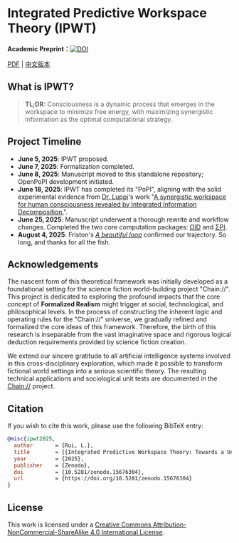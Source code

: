 # Integrated Predictive Workspace Theory (IPWT)

**Academic Preprint：**[![DOI](https://zenodo.org/badge/DOI/10.5281/zenodo.15676304.svg)](https://doi.org/10.5281/zenodo.15676304)

[PDF](./src-typ/manuscript_en.pdf) | [中文版本](./src-typ/manuscript_cn.pdf)

## What is IPWT?

> **TL;DR:** Consciousness is a dynamic process that emerges in the workspace to minimize free energy, with maximizing synergistic information as the optimal computational strategy.

## Project Timeline

- **June 5, 2025**: IPWT proposed.
- **June 7, 2025**: Formalization completed.
- **June 8, 2025**: Manuscript moved to this standalone repository; OpenPoPI development initiated.
- **June 18, 2025**: IPWT has completed its "PoPI", aligning with the solid experimental evidence from [Dr. Luppi](https://github.com/andrealuppi)'s work "[A synergistic workspace for human consciousness revealed by Integrated Information Decomposition.](https://doi.org/10.7554/eLife.88173)".
- **June 25, 2025**: Manuscript underwent a thorough rewrite and workflow changes. Completed the two core computation packages: [ΩID](https://github.com/dmf-archive/OmegaID) and [ΣPI](https://github.com/dmf-archive/SigmaPI).
- **August 4, 2025**: Friston's [*A beautiful loop*](https://doi.org/10.1016/j.neubiorev.2025.106296) confirmed our trajectory. So long, and thanks for all the fish.

## Acknowledgements

The nascent form of this theoretical framework was initially developed as a foundational setting for the science fiction world-building project "Chain://". This project is dedicated to exploring the profound impacts that the core concept of **Formalized Realism** might trigger at social, technological, and philosophical levels. In the process of constructing the inherent logic and operating rules for the "Chain://" universe, we gradually refined and formalized the core ideas of this framework. Therefore, the birth of this research is inseparable from the vast imaginative space and rigorous logical deduction requirements provided by science fiction creation.

We extend our sincere gratitude to all artificial intelligence systems involved in this cross-disciplinary exploration, which made it possible to transform fictional world settings into a serious scientific theory. The resulting technical applications and sociological unit tests are documented in the [Chain://](https://github.com/dmf-archive/dmf-archive.github.io/) project.

## Citation

If you wish to cite this work, please use the following BibTeX entry:

```bibtex
@misc{ipwt2025,
  author       = {Rui, L.},
  title        = {{Integrated Predictive Workspace Theory: Towards a Unified Framework for the Science of Consciousness}},
  year         = {2025},
  publisher    = {Zenodo},
  doi          = {10.5281/zenodo.15676304},
  url          = {https://doi.org/10.5281/zenodo.15676304}
}
```

## License

This work is licensed under a [Creative Commons Attribution-NonCommercial-ShareAlike 4.0 International License](https://creativecommons.org/licenses/by-nc-sa/4.0/).
